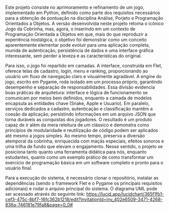 Este projeto consiste no aprimoramento e refinamento de um jogo, implementado em Python, definido como parte dos requisitos necessários para a obtenção de pontuação na disciplina Análise, Porjeto e Programação Orientados a Objetos. A versão desenvolvida neste projeto retoma o icônico Jogo da Cobrinha, mas, agora, o inserindo em um contexto de Programação Orientada a Objetos em que, mais do que reproduzir a experiência nostálgica, o objetivo foi demonstrar como um conceito aparentemente elementar pode evoluir para uma aplicação completa, munida de autenticação, persistência de dados e uma interface gráfica interessante, sem perder a leveza e as características do original.

Para isso, o jogo foi repartido em camadas. A interface, construída em Flet, oferece telas de cadastro, login, menu e ranking, proporcionando ao usuário um fluxo de navegação claro e visualmente agradável. A engine do jogo, escrito em Pygame, roda isolado em um processo próprio, garantindo desempenho e separação de responsabilidades. Essa divisão evidencia boas práticas de arquitetura: interface e lógica de funcionamento se comunicam por meios bem definidos, enquanto a camada de modelos encapsula as entidades chave (Snake, Apple e Usuario). Em paralelo, serviços dedicados a cadastro, autenticação e classificação mantêm a coesão da aplicação, persistindo informações em um arquivo JSON que torna duráveis as conquistas dos jogadores. O resultado é um produto capaz de ir além da mera releitura de um clássico e demonstra como princípios de modularidade e reutilização de código podem ser aplicados até mesmo a jogos simples. Ao mesmo tempo, preserva a diversão atemporal da cobrinha, enriquecida com maçãs especiais, efeitos sonoros e uma trilha de fundo que elevam o engajamento. Nesse sentido, o projeto se posiciona tanto quanto uma ferramenta didática para nós, enquanto estudantes, quanto como um exemplo prático de como transformar um exercício de programação básica em um software completo e pronto para o usuário final.

Para a execução do sistema, é necessário clonar o repositório, instalar as dependências (sendo o framework Flet e o Pygame os principais requisitos adicionais) e rodar o arquivo principal do sistema. O diagrama UML pode ser acessado através do seguinte link: https://lucid.app/lucidchart/365f1fb1-cef3-475c-8bf7-16fc362b1218/edit?invitationId=inv_402e6509-3471-4268-836a-746181e79fa8&page=0_0#
